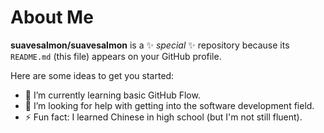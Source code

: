 # About Me


**suavesalmon/suavesalmon** is a ✨ _special_ ✨ repository because its `README.md` (this file) appears on your GitHub profile.

Here are some ideas to get you started:

- 🌱 I’m currently learning basic GitHub Flow.
- 🤔 I’m looking for help with getting into the software development field.
- ⚡ Fun fact: I learned Chinese in high school (but I'm not still fluent).
